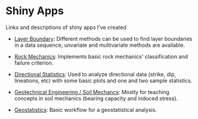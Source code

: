 # Shiny Apps
Links and descriptions of shiny apps I've created

* [Layer Boundary](https://maximiliano-01.shinyapps.io/layer_boundary/): Different methods can be used to find layer boundaries in a data sequence; unvariate and multivariate methods are available.

* [Rock Mechanics](https://maximiliano-01.shinyapps.io/rock_mechanics/): Implements basic rock mechanics' classification and failure criterion.

* [Directional Statistics](https://maximiliano-01.shinyapps.io/directional/): Used to analyze directional data (strike, dip, lineations, etc) with some basic plots and one and two sample statistics.

* [Geotechnical Engineering / Soil Mechancs](https://maximiliano-01.shinyapps.io/soil_mechanics/): Mostly for teaching concepts in soil mechanics (bearing capacity and induced stress).

* [Geostatistics](https://maximiliano-01.shinyapps.io/geostatistics/): Basic workflow for a geostatistical analysis.
